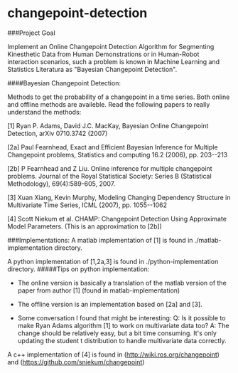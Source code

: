 # changepoint-detection

###Project Goal

Implement an Online Changepoint Detection Algorithm for Segmenting Kinesthetic Data from Human Demonstrations or in Human-Robot interaction scenarios, such a problem is known in Machine Learning and Statistics Literatura as "Bayesian Changepoint Detection".

####Bayesian Changepoint Detection:

Methods to get the probability of a changepoint in a time series. Both online and offline methods are availeble. Read the following papers to really understand the methods:

[1] Ryan P. Adams, David J.C. MacKay, Bayesian Online Changepoint Detection, arXiv 0710.3742 (2007)

[2a] Paul Fearnhead, Exact and Efficient Bayesian Inference for Multiple Changepoint problems, Statistics and computing 16.2 (2006), pp. 203--213

[2b] P Fearnhead and Z Liu. Online inference for multiple changepoint problems. Journal of the Royal Statistical Society: Series B (Statistical Methodology), 69(4):589-605, 2007.

[3] Xuan Xiang, Kevin Murphy, Modeling Changing Dependency Structure in Multivariate Time Series, ICML (2007), pp. 1055--1062

[4] Scott Niekum et al. CHAMP: Changepoint Detection Using Approximate Model Parameters.
(This is an approximation to [2b])

###Implementations:
A matlab implementation of [1] is found in ./matlab-implementation directory. 

A python implementation of [1,2a,3] is found in ./python-implementation directory.
#####Tips on python implementation:
- The online version is basically a translation of the matlab version of the paper from
author [1] (found in matlab-implementation)

- The offline version is an implementation based on [2a] and [3].

- Some conversation I found that might be interesting:
Q: Is it possible to make Ryan Adams algorithm [1] to work on multivariate data too?
A: The change should be relatively easy, but a bit time consuming. It's only updating the student t distribution to handle multivariate data correctly. 

A c++ implementation of [4] is found in (http://wiki.ros.org/changepoint) and
(https://github.com/sniekum/changepoint) 


